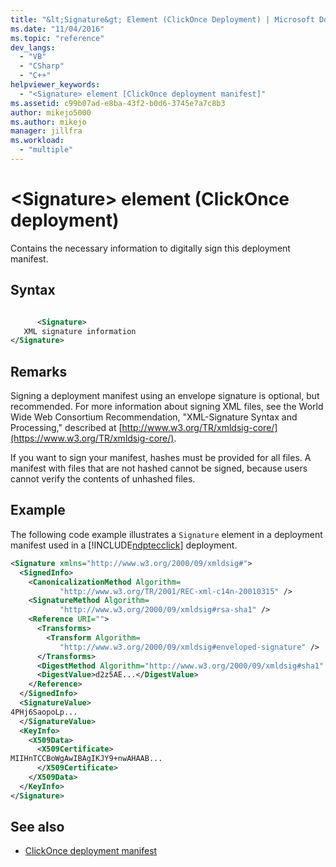 ```yaml
---
title: "&lt;Signature&gt; Element (ClickOnce Deployment) | Microsoft Docs"
ms.date: "11/04/2016"
ms.topic: "reference"
dev_langs:
  - "VB"
  - "CSharp"
  - "C++"
helpviewer_keywords:
  - "<Signature> element [ClickOnce deployment manifest]"
ms.assetid: c99b07ad-e8ba-43f2-b0d6-3745e7a7c8b3
author: mikejo5000
ms.author: mikejo
manager: jillfra
ms.workload:
  - "multiple"
---
```

# &lt;Signature&gt; element (ClickOnce deployment)
Contains the necessary information to digitally sign this deployment manifest.

## Syntax

```xml

      <Signature> 
   XML signature information 
</Signature>
```

## Remarks
 Signing a deployment manifest using an envelope signature is optional, but recommended. For more information about signing XML files, see the World Wide Web Consortium Recommendation, "XML-Signature Syntax and Processing," described at [http://www.w3.org/TR/xmldsig-core/](https://www.w3.org/TR/xmldsig-core/).

 If you want to sign your manifest, hashes must be provided for all files. A manifest with files that are not hashed cannot be signed, because users cannot verify the contents of unhashed files.

## Example
 The following code example illustrates a `Signature` element in a deployment manifest used in a [!INCLUDE[ndptecclick](../deployment/includes/ndptecclick_md.md)] deployment.

```xml
<Signature xmlns="http://www.w3.org/2000/09/xmldsig#">
  <SignedInfo>
    <CanonicalizationMethod Algorithm=
           "http://www.w3.org/TR/2001/REC-xml-c14n-20010315" />
    <SignatureMethod Algorithm=
           "http://www.w3.org/2000/09/xmldsig#rsa-sha1" />
    <Reference URI="">
      <Transforms>
        <Transform Algorithm=
           "http://www.w3.org/2000/09/xmldsig#enveloped-signature" />
      </Transforms>
      <DigestMethod Algorithm="http://www.w3.org/2000/09/xmldsig#sha1" />
      <DigestValue>d2z5AE...</DigestValue>
    </Reference>
  </SignedInfo>
  <SignatureValue>
4PHj6SaopoLp...
  </SignatureValue>
  <KeyInfo>
    <X509Data>
      <X509Certificate>
MIIHnTCCBoWgAwIBAgIKJY9+nwAHAAB...
      </X509Certificate>
    </X509Data>
  </KeyInfo>
</Signature>
```

## See also
- [ClickOnce deployment manifest](../deployment/clickonce-deployment-manifest.md)